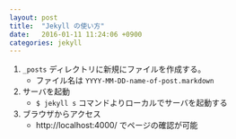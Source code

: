 ```yaml
---
layout: post
title:  "Jekyll の使い方"
date:   2016-01-11 11:24:06 +0900
categories: jekyll
---
```


1. `_posts` ディレクトリに新規にファイルを作成する。
    * ファイル名は `YYYY-MM-DD-name-of-post.markdown`
2. サーバを起動
    * `$ jekyll s` コマンドよりローカルでサーバを起動する
3. ブラウザからアクセス
    * http://localhost:4000/ でページの確認が可能


